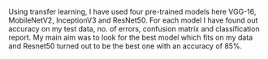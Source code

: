 Using transfer learning, I have used four pre-trained models here VGG-16, MobileNetV2, InceptionV3 and ResNet50. For each model I have found out accuracy on my test data, no. of errors, confusion matrix and classification report. My main aim was to look for the best model which fits on my data and Resnet50 turned out to be the best one with an accuracy of 85%.
